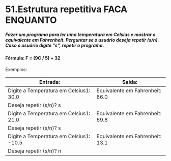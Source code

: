 # 51.Estrutura repetitiva FACA ENQUANTO
##### Fazer um programa para ler uma temperatura em Celsius e mostrar o equivalente em Fahrenheit. Perguntar se o usuário deseja repetir (s/n). Caso o usuário digite "s", repetir o programa.
#### Fórmula: F = (9C / 5) + 32

Exemplos:

| Entrada:                                  | Saída:                            |
|-------------------------------------------|-----------------------------------|
| Digite a Temperatura em Celsius1: 30.0    | Equivalente em Fahrenheit: 86.0   |
| Deseja repetir (s/n)? s                   |                                   |
| Digite a Temperatura em Celsius1: 21.0    | Equivalente em Fahrenheit: 69.8   |
| Deseja repetir (s/n)? s                   |                                   |
| Digite a Temperatura em Celsius1: -10.5    | Equivalente em Fahrenheit: 13.1  |
| Deseja repetir (s/n)? n                   |                                   |